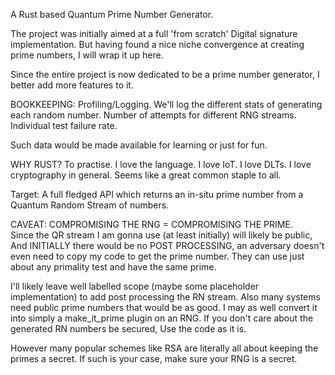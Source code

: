A Rust based Quantum Prime Number Generator.

The project was initially aimed at a full 'from scratch' Digital signature implementation.
But having found a nice niche convergence at creating prime numbers, I will wrap it up here.

Since the entire project is now dedicated to be a prime number generator, I better add more features to it.

BOOKKEEPING: Profiling/Logging. We'll log the different stats of generating each random number.
Number of attempts for different RNG streams. Individual test failure rate.

Such data would be made available for learning or just for fun.

WHY RUST?
To practise. I love the language. I love IoT. I love DLTs. I love cryptography in general. Seems like
a great common staple to all.

Target: A full fledged API which returns an in-situ prime number from a Quantum Random Stream
of numbers.

CAVEAT: COMPROMISING THE RNG = COMPROMISING THE PRIME.  
Since the QR stream I am gonna use (at least initially) will likely be public,
And INITIALLY there would be no POST PROCESSING, an adversary doesn't even need to copy
my code to get the prime number. They can use just about any primality test and have the same prime.

I'll likely leave well labelled scope (maybe some placeholder implementation) to add post processing
the RN stream. Also many systems need public prime numbers that would be as good. I may as well convert it into
simply a make_it_prime plugin on an RNG. If you don't care about the generated RN numbers be secured,
Use the code as it is.

However many popular schemes like RSA are literally all about keeping the primes a secret. If such
is your case, make sure your RNG is a secret.
